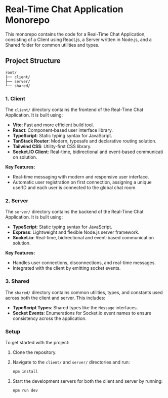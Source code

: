 # Real-Time Chat Application Monorepo

This monorepo contains the code for a Real-Time Chat Application, consisting of a Client using React.js, a Server written in Node.js, and a Shared folder for common utilities and types.

## Project Structure

```
root/
├── client/
├── server/
└── shared/
```

### 1. Client

The `client/` directory contains the frontend of the Real-Time Chat Application. It is built using:

- **Vite**: Fast and more efficient build tool.
- **React**: Component-based user interface library.
- **TypeScript**: Static typing syntax for JavaScript.
- **TanStack Router**: Modern, typesafe and declarative routing solution.
- **Tailwind CSS**: Utility-first CSS library.
- **Socket.IO Client**: Real-time, bidirectional and event-based communicati
  on solution.

**Key Features:**

- Real-time messaging with modern and responsive user interface.
- Automatic user registration on first connection, assigning a unique userID and each user is connected to the global chat room.

### 2. Server

The `server/` directory contains the backend of the Real-Time Chat Application. It is built using:

- **TypeScript**: Static typing syntax for JavaScript.
- **Express**: Lightweight and flexible Node.js server framework.
- **Socket.io**: Real-time, bidirectional and event-based communication solution.

**Key Features:**

- Handles user connections, disconnections, and real-time messages.
- Integrated with the client by emitting socket events.

### 3. Shared

The `shared/` directory contains common utilities, types, and constants used across both the client and server. This includes:

- **TypeScript Types**: Shared types like the `Message` interfaces.
- **Socket Events**: Enumerations for Socket.io event names to ensure consistency across the application.

### Setup

To get started with the project:

1. Clone the repository.
2. Navigate to the `client/` and `server/` directories and run:

   ```bash
   npm install
   ```

3. Start the development servers for both the client and server by running:

   ```bash
   npm run dev
   ```
